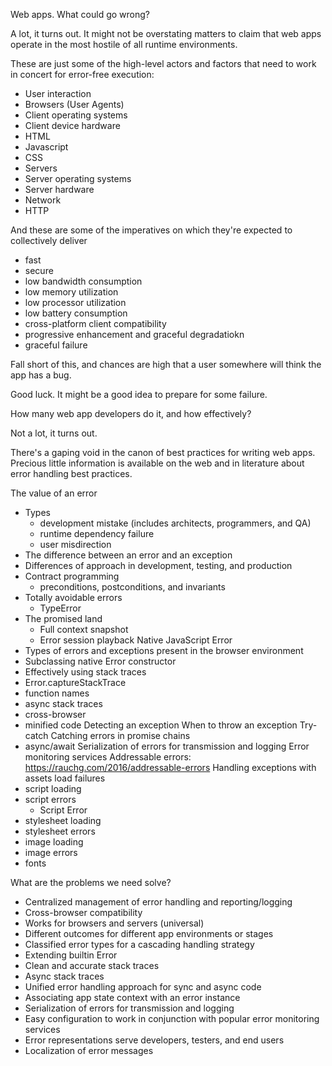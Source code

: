 Web apps. What could go wrong?

A lot, it turns out. It might not be overstating matters to claim that web apps operate in the most hostile of all runtime environments.

These are just some of the high-level actors and factors that need to work in concert for error-free execution:

- User interaction
- Browsers (User Agents)
- Client operating systems
- Client device hardware
- HTML
- Javascript
- CSS
- Servers
- Server operating systems
- Server hardware
- Network
- HTTP

And these are some of the imperatives on which they're expected to collectively deliver
- fast
- secure
- low bandwidth consumption
- low memory utilization
- low processor utilization
- low battery consumption
- cross-platform client compatibility
- progressive enhancement and graceful degradatiokn
- graceful failure

Fall short of this, and chances are high that a user somewhere will think the app has a bug.

Good luck. It might be a good idea to prepare for some failure.

How many web app developers do it, and how effectively?

Not a lot, it turns out.

There's a gaping void in the canon of best practices for writing web apps. Precious little information is available on the web and in literature about error handling best practices.

The value of an error
- Types 
    - development mistake (includes architects, programmers, and QA)
    - runtime dependency failure
    - user misdirection
- The difference between an error and an exception
- Differences of approach in development, testing, and production
- Contract programming
    - preconditions, postconditions, and invariants
- Totally avoidable errors
    - TypeError
- The promised land
    - Full context snapshot
    - Error session playback
Native JavaScript Error
- Types of errors and exceptions present in the browser environment
- Subclassing native Error constructor
- Effectively using stack traces
- Error.captureStackTrace
- function names
- async stack traces
- cross-browser
- minified code
Detecting an exception
When to throw an exception
Try-catch
Catching errors in promise chains
- async/await
Serialization of errors for transmission and logging
Error monitoring services
Addressable errors: https://rauchg.com/2016/addressable-errors
Handling exceptions with assets load failures
- script loading
- script errors
    - Script Error
- stylesheet loading
- stylesheet errors
- image loading
- image errors
- fonts

What are the problems we need solve?
- Centralized management of error handling and reporting/logging
- Cross-browser compatibility
- Works for browsers and servers (universal)
- Different outcomes for different app environments or stages
- Classified error types for a cascading handling strategy
- Extending builtin Error
- Clean and accurate stack traces
- Async stack traces
- Unified error handling approach for sync and async code
- Associating app state context with an error instance
- Serialization of errors for transmission and logging
- Easy configuration to work in conjunction with popular error monitoring services
- Error representations serve developers, testers, and end users
- Localization of error messages
